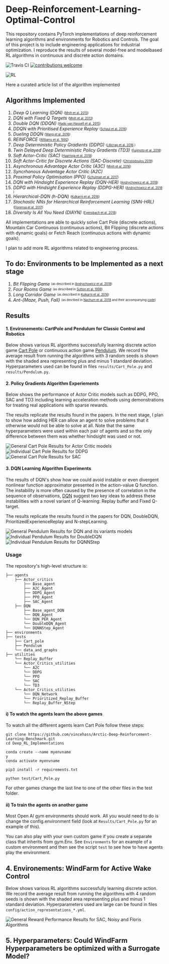 # Deep-Reinforcement-Learning-Optimal-Control
This repository contains PyTorch implementations of deep reinforcement learning algorithms and environments for Robotics and Controls. 
The goal of this project is to include engineering applications for industrial optimization.
I reproduce the results of several model-free and modelbased RL algorithms in continuous and discrete action domains.

![Travis CI](https://travis-ci.org/p-christ/Deep-Reinforcement-Learning-Algorithms-with-PyTorch.svg?branch=master)
[![contributions welcome](https://img.shields.io/badge/contributions-welcome-brightgreen.svg?style=flat)](https://github.com/dwyl/esta/issues)



![RL](images/RL_image.jpg) 


Here a curated article list of the algorithm implemented

## **Algorithms Implemented**  

1. *Deep Q Learning (DQN)* <sub><sup> ([Mnih et al. 2013](https://arxiv.org/pdf/1312.5602.pdf)) </sup></sub>  
1. *DQN with Fixed Q Targets* <sub><sup> ([Mnih et al. 2013](https://arxiv.org/pdf/1312.5602.pdf)) </sup></sub>
1. *Double DQN (DDQN)* <sub><sup> ([Hado van Hasselt et al. 2015](https://arxiv.org/pdf/1509.06461.pdf)) </sup></sub>
1. *DDQN with Prioritised Experience Replay* <sub><sup> ([Schaul et al. 2016](https://arxiv.org/pdf/1511.05952.pdf)) </sup></sub>
1. *Dueling DDQN* <sub><sup> ([Wang et al. 2016](http://proceedings.mlr.press/v48/wangf16.pdf)) </sup></sub>
1. *REINFORCE* <sub><sup> ([Williams et al. 1992](http://www-anw.cs.umass.edu/~barto/courses/cs687/williams92simple.pdf)) </sup></sub>
1. *Deep Deterministic Policy Gradients (DDPG)* <sub><sup> ([Lillicrap et al. 2016](https://arxiv.org/pdf/1509.02971.pdf) ) </sup></sub>
1. *Twin Delayed Deep Deterministic Policy Gradients (TD3)* <sub><sup> ([Fujimoto et al. 2018](https://arxiv.org/abs/1802.09477)) </sup></sub>
1. *Soft Actor-Critic (SAC)* <sub><sup> ([Haarnoja et al. 2018](https://arxiv.org/pdf/1812.05905.pdf)) </sup></sub>
1. *Soft Actor-Critic for Discrete Actions (SAC-Discrete)* <sub><sup> ([Christodoulou 2019](https://arxiv.org/abs/1910.07207)) </sup></sub> 
1. *Asynchronous Advantage Actor Critic (A3C)* <sub><sup> ([Mnih et al. 2016](https://arxiv.org/pdf/1602.01783.pdf)) </sup></sub>
1. *Syncrhonous Advantage Actor Critic (A2C)*
1. *Proximal Policy Optimisation (PPO)* <sub><sup> ([Schulman et al. 2017](https://openai-public.s3-us-west-2.amazonaws.com/blog/2017-07/ppo/ppo-arxiv.pdf)) </sup></sub>
1. *DQN with Hindsight Experience Replay (DQN-HER)* <sub><sup> ([Andrychowicz et al. 2018](https://arxiv.org/pdf/1707.01495.pdf)) </sup></sub>
1. *DDPG with Hindsight Experience Replay (DDPG-HER)* <sub><sup> ([Andrychowicz et al. 2018](https://arxiv.org/pdf/1707.01495.pdf) ) </sup></sub>
1. *Hierarchical-DQN (h-DQN)* <sub><sup> ([Kulkarni et al. 2016](https://arxiv.org/pdf/1604.06057.pdf)) </sup></sub>
1. *Stochastic NNs for Hierarchical Reinforcement Learning (SNN-HRL)* <sub><sup> ([Florensa et al. 2017](https://arxiv.org/pdf/1704.03012.pdf)) </sup></sub>
1. *Diversity Is All You Need (DIAYN)* <sub><sup> ([Eyensbach et al. 2018](https://arxiv.org/pdf/1802.06070.pdf)) </sup></sub>

All implementations are able to quickly solve Cart Pole (discrete actions), Mountain Car Continuous (continuous actions), 
Bit Flipping (discrete actions with dynamic goals) or Fetch Reach (continuous actions with dynamic goals). 

I plan to add more RL algorithms related to engineering process.

## **To do: Environments to be Implemented as a next stage**

1. *Bit Flipping Game* <sub><sup> (as described in [Andrychowicz et al. 2018](https://arxiv.org/pdf/1707.01495.pdf)) </sup></sub>
1. *Four Rooms Game* <sub><sup> (as described in [Sutton et al. 1998](http://www-anw.cs.umass.edu/~barto/courses/cs687/Sutton-Precup-Singh-AIJ99.pdf)) </sup></sub>
1. *Long Corridor Game* <sub><sup> (as described in [Kulkarni et al. 2016](https://arxiv.org/pdf/1604.06057.pdf)) </sup></sub>
1. *Ant-{Maze, Push, Fall}* <sub><sup> (as desribed in [Nachum et al. 2018](https://arxiv.org/pdf/1805.08296.pdf) and their accompanying [code](https://github.com/tensorflow/models/tree/master/research/efficient-hrl)) </sup></sub>

## **Results**

#### 1. Environements: CartPole and Pendulum for Classic Control and Robotics

Below shows various RL algorithms successfully learning discrete action game [Cart Pole](https://gym.openai.com/envs/#classic_control)
 or continuous action game [Pendulum](https://gym.openai.com/envs/#classic_control). We record the average result from running the algorithms 
 with 3 random seeds is shown with the shaded area representing plus and minus 1 standard deviation. Hyperparameters
 used can be found in files `results/Cart_Pole.py` and `results/Pendulum.py`. 
 




#### 2. Policy Gradients Algorithm Experiements

Below shows the performance of Actor Critic models such as DDPG, PPO, SAC and TD3 including learning acceleration methods using demonstrations for treating real applications with sparse rewards. 

The results replicate the results found in the papers. In the next stage, I plan to show how adding HER can allow an agent to solve problems that it otherwise would not be able to solve at all. Note that the same hyperparameters were used within each pair of agents and so the only difference between them was whether hindsight was used or not. 

![General Cart Pole Results for Actor Critic models](test/Data_and_graphs/Actor-Critics-Agents-records-on-Pendulum-v1-2022-03-09.png) 
![Individual Cart Pole Results for DDPG](test/Data_and_graphs/DDPG-Pendulum-v1-2022-03-09.png) 
![General Cart Pole Results for SAC](test/Data_and_graphs/SAC-Pendulum-v1-2022-03-09.png) 


#### 3. DQN Learning Algorithm Experiments

The results of DQN's show how we could avoid instable or even divergent nonlinear function approximator presented in the action-value Q function. The instability is more often caused by the presence of correlation in the sequence of observations, [DQN](https://storage.googleapis.com/deepmind-media/dqn/DQNNaturePaper.pdf) suggest two key ideas to address these instabilities with a novel variant of Q-learning: Replay buffer and Fixed Q-target.

The results replicate the results found in the papers for DQN, DoubleDQN, PrioritizedExperienceReplay and N-stepLearning. 

![General Pendulum Results for DQN and its variants models](test/Data_and_graphs/DQN-Agents-records-on-CartPole-v1-2022-03-09.png)
![Individual Pendulum Results for DoubleDQN](test/Data_and_graphs/Double_DQN-CartPole-v1-2022-03-09.png) 
![Individual Pendulum Results for DQNNStep](test/Data_and_graphs/DQNNStep-CartPole-v1-2022-03-09.png) 

     

### Usage ###

The repository's high-level structure is:
 
    ├── agents                    
        ├── Actor_critics  
            ├── Base_agent
            ├── A2C_Agent
            ├── DDPG_Agent
            ├── PPO_Agent
            ├── SAC_Agent
        ├── DQN         
            ├── Base_agent_DQN
            └── DQN_Agent
            └── DQN_PER_Agent
            └── DoubleDQN_Agent
            └── DQNNStep_Agent
    ├── environments   
    ├── tests
        ├── Cart_pole
        ├── Pendulum             
        └── data_and_graphs        
    ├── utilities             
        └── Replay_Buffer
        └── Actor_Critics_utilities
            └── A2C
            └── DDPG
            └── PPO
            └── SAC
            └── TD3
        └── Actor_Critics_utilities    
            └── DQN_Network
            └── Prioritized_Replay_Buffer
            └── Replay_Buffer_NStep
            
        
   

#### i) To watch the agents learn the above games  

To watch all the different agents learn Cart Pole follow these steps:

```commandline
git clone https://github.com/vincehass/Arctic-Deep-Reinforcement-Learning-Benchmark.git
cd Deep_RL_Implementations

conda create --name myenvname
y
conda activate myenvname

pip3 install -r requirements.txt

python test/Cart_Pole.py
``` 

For other games change the last line to one of the other files in the test folder. 

#### ii) To train the agents on another game  

Most Open AI gym environments should work. All you would need to do is change the config.environment field (look at `Results/Cart_Pole.py`  for an example of this). 

You can also play with your own custom game if you create a separate class that inherits from gym.Env. See `Environments`
for an example of a custom environment and then see the script `test` to see how to have agents play the environment.



## 4. Environements: WindFarm for Active Wake Control

Below shows various RL algorithms successfully learning discrete action. We record the average result from running the algorithms with 4 random seeds is shown with the shaded area representing plus and minus 1 standard deviation. Hyperparameters used are large can be found in files `config/action_representations_*.yml`.

 ![General Reward Performance Results for SAC, Noisy and Floris Algorithms](Noisy_result.png) 

## 5. Hyperparameters: Could WindFarm Hyperparameters be optimized with a Surrogate Model?


